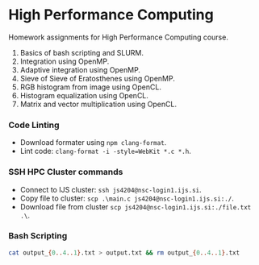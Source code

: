 # High Performance Computing
Homework assignments for High Performance Computing course.
1. Basics of bash scripting and SLURM.
2. Integration using OpenMP.
3. Adaptive integration using OpenMP.
4. Sieve of Sieve of Eratosthenes using OpenMP.
5. RGB histogram from image using OpenCL.
6. Histogram equalization using OpenCL.
7. Matrix and vector multiplication using OpenCL.

### Code Linting
- Download formater using `npm clang-format`.
- Lint code: `clang-format -i -style=WebKit *.c *.h`.

### SSH HPC Cluster commands
- Connect to IJS cluster: `ssh js4204@nsc-login1.ijs.si`.
- Copy file to cluster: `scp .\main.c js4204@nsc-login1.ijs.si:./`.
- Download file from cluster `scp js4204@nsc-login1.ijs.si:./file.txt .\`.


### Bash Scripting
```bash
cat output_{0..4..1}.txt > output.txt && rm output_{0..4..1}.txt
```
